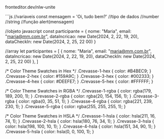 fronteditor.dev/nlw-unite


´´´js
//variaveis
const mensagem = 'Oi, tudo bem?'
//tipo de dados
  //number
  //string
//função
alert(mensagem)


//objeto javascript
const participante = {
  nome: "Maria",
  email: "maria@mm.com.br",
  dataIncricao: new Date(2024, 2, 22, 19, 20),
  dataCheckIn: new Date(2024, 2, 25, 22 00)
}

//array
let participantes = [
{
  nome: "Maria",
  email: "maria@mm.com.br",
  dataIncricao: new Date(2024, 2, 22, 19, 20),
  dataCheckIn: new Date(2024, 2, 25, 22 00)
},
]

/* Color Theme Swatches in Hex */
.Crevasse-1-hex { color: #B4BEC9; }
.Crevasse-2-hex { color: #159A9C; }
.Crevasse-3-hex { color: #002333; }
.Crevasse-4-hex { color: #DEEFE7; }
.Crevasse-5-hex { color: #FFFFFF; }

/* Color Theme Swatches in RGBA */
.Crevasse-1-rgba { color: rgba(179, 189, 200, 1); }
.Crevasse-2-rgba { color: rgba(20, 154, 156, 1); }
.Crevasse-3-rgba { color: rgba(0, 35, 51, 1); }
.Crevasse-4-rgba { color: rgba(221, 239, 230, 1); }
.Crevasse-5-rgba { color: rgba(255, 255, 255, 1); }

/* Color Theme Swatches in HSLA */
.Crevasse-1-hsla { color: hsla(211, 16, 74, 1); }
.Crevasse-2-hsla { color: hsla(180, 76, 34, 1); }
.Crevasse-3-hsla { color: hsla(198, 100, 10, 1); }
.Crevasse-4-hsla { color: hsla(151, 34, 90, 1); }
.Crevasse-5-hsla { color: hsla(0, 0, 100, 1); }
